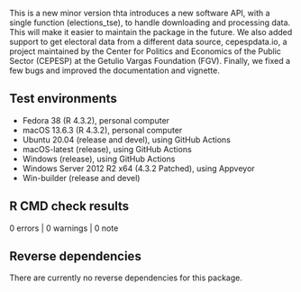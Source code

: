 This is a new minor version thta introduces a new software API, with a single function (elections_tse), to handle downloading and processing data. This will make it easier to maintain the package in the future. We also added support to get electoral data from a different data source, cepespdata.io, a project maintained by the Center for Politics and Economics of the Public Sector (CEPESP) at the Getulio Vargas Foundation (FGV). Finally, we fixed a few bugs and improved the documentation and vignette.

## Test environments

* Fedora 38 (R 4.3.2), personal computer
* macOS 13.6.3 (R 4.3.2), personal computer
* Ubuntu 20.04 (release and devel), using GitHub Actions
* macOS-latest (release), using GitHub Actions
* Windows (release), using GitHub Actions
* Windows Server 2012 R2 x64 (4.3.2 Patched), using Appveyor
* Win-builder (release and devel)

## R CMD check results

0 errors | 0 warnings | 0 note

## Reverse dependencies

There are currently no reverse dependencies for this package.

